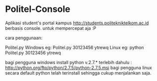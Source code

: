 Politel-Console
===============

Aplikasi student's portal kampus http://students.politekniktelkom.ac.id berbasis console. untuk mempercepat aja :P

cara penggunaan: 

Politel.py <username> <password>
Windows eg: Politel.py 30123456 ytrewq
Linux eg: python Politel.py 30123456 ytrewq

bagi pengguna windows install python v.2.7.* terlebih dahulu : http://python.org/ftp/python/2.7.5/python-2.7.5.msi
bagi pengguna linux secara default python telah terinstall sehingga cukup menjalankan saja.

